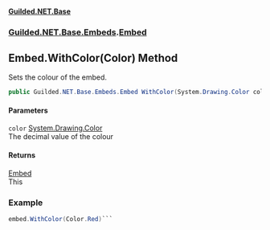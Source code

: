 #### [Guilded.NET.Base](Guilded_NET_Base.md 'Guilded.NET.Base')
### [Guilded.NET.Base.Embeds](Guilded_NET_Base.md#Guilded_NET_Base_Embeds 'Guilded.NET.Base.Embeds').[Embed](Embed.md 'Guilded.NET.Base.Embeds.Embed')
## Embed.WithColor(Color) Method
Sets the colour of the embed.  
```csharp
public Guilded.NET.Base.Embeds.Embed WithColor(System.Drawing.Color color);
```
#### Parameters
<a name='Guilded_NET_Base_Embeds_Embed_WithColor(System_Drawing_Color)_color'></a>
`color` [System.Drawing.Color](https://docs.microsoft.com/en-us/dotnet/api/System.Drawing.Color 'System.Drawing.Color')  
The decimal value of the colour
  
#### Returns
[Embed](Embed.md 'Guilded.NET.Base.Embeds.Embed')  
This
### Example
```csharp
embed.WithColor(Color.Red)```
